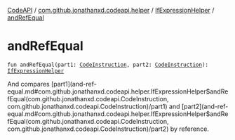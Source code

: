[CodeAPI](../../index.md) / [com.github.jonathanxd.codeapi.helper](../index.md) / [IfExpressionHelper](index.md) / [andRefEqual](.)

# andRefEqual

`fun andRefEqual(part1: `[`CodeInstruction`](../../com.github.jonathanxd.codeapi/-code-instruction.md)`, part2: `[`CodeInstruction`](../../com.github.jonathanxd.codeapi/-code-instruction.md)`): `[`IfExpressionHelper`](index.md)

And compares [part1](and-ref-equal.md#com.github.jonathanxd.codeapi.helper.IfExpressionHelper$andRefEqual(com.github.jonathanxd.codeapi.CodeInstruction, com.github.jonathanxd.codeapi.CodeInstruction)/part1) and [part2](and-ref-equal.md#com.github.jonathanxd.codeapi.helper.IfExpressionHelper$andRefEqual(com.github.jonathanxd.codeapi.CodeInstruction, com.github.jonathanxd.codeapi.CodeInstruction)/part2) by reference.

